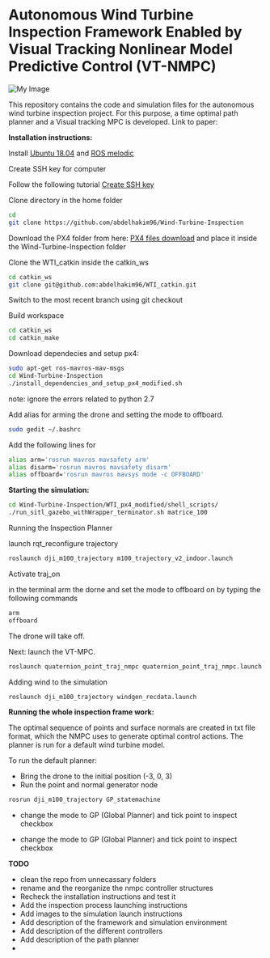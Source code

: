 # Autonomous Wind Turbine Inspection Framework Enabled by Visual Tracking Nonlinear Model Predictive Control (VT-NMPC)
![My Image](abstract.png)

This repository contains the code and simulation files for the autonomous wind turbine inspection project. For this purpose, a time optimal path planner and a Visual tracking MPC is developed. Link to paper:

**Installation instructions:**

 Install [Ubuntu 18.04](https://releases.ubuntu.com/18.04/)  and [ROS melodic](http://wiki.ros.org/melodic/Installation/Ubuntu) 

Create SSH key for computer

Follow the following tutorial 
[Create SSH key](https://docs.github.com/en/authentication/connecting-to-github-with-ssh/generating-a-new-ssh-key-and-adding-it-to-the-ssh-agent)

Clone directory in the home folder
```bash
cd
git clone https://github.com/abdelhakim96/Wind-Turbine-Inspection
```
Download the PX4 folder from here: [PX4 files download](https://drive.google.com/file/d/1BpnlglYMQI5q9lEwMCPNLGjPj5mzCoe5/view?usp=sharing) 
and place it inside the Wind-Turbine-Inspection folder


Clone the WTI_catkin inside the catkin_ws

```bash
cd catkin_ws
git clone git@github.com:abdelhakim96/WTI_catkin.git
```
Switch to the most recent branch using git checkout


Build workspace
```bash
cd catkin_ws
cd catkin_make
```


Download dependecies and setup px4:
```bash
sudo apt-get ros-mavros-mav-msgs 
cd Wind-Turbine-Inspection
./install_dependencies_and_setup_px4_modified.sh
```
note: ignore the errors related to python 2.7 

Add alias for arming the drone and setting the mode to offboard.
```bash
sudo gedit ~/.bashrc
```
Add the following lines for
```bash
alias arm='rosrun mavros mavsafety arm'
alias disarm='rosrun mavros mavsafety disarm'
alias offboard='rosrun mavros mavsys mode -c OFFBOARD'
```


**Starting the simulation:**
```bash
cd Wind-Turbine-Inspection/WTI_px4_modified/shell_scripts/
./run_sitl_gazebo_withWrapper_terminator.sh matrice_100
```

Running the Inspection Planner

launch rqt_reconfigure trajectory 

```bash
roslaunch dji_m100_trajectory m100_trajectory_v2_indoor.launch 
```

Activate traj_on 


in the  terminal arm the dorne and set the mode to offboard on by typing the following commands
```bash
arm
offboard
```


The drone will take off.


Next: launch the VT-MPC.

```bash
roslaunch quaternion_point_traj_nmpc quaternion_point_traj_nmpc.launch
```






Adding wind to the simulation
```bash
roslaunch dji_m100_trajectory windgen_recdata.launch
```






**Running the whole inspection frame work:**

The optimal sequence of points and surface normals are created in txt file format, which the NMPC uses to generate optimal control actions. The planner is run for a default wind turbine model.

To run the default planner: 
- Bring the drone to the initial position (-3, 0, 3)
- Run the point and normal generator node
```bash
rosrun dji_m100_trajectory GP_statemachine
```
- change the mode to GP (Global Planner) and tick point to inspect checkbox




- change the mode to GP (Global Planner) and tick point to inspect checkbox



**TODO**
- clean the repo from unnecassary folders
- rename and the reorganize the nmpc controller structures
- Recheck the installation instructions and test it 
- Add the inspection process launching instructions 
- Add images to the simulation launch instructions
- Add description of the framework and simulation environment
- Add description of the different controllers
- Add description of the path planner 
-





